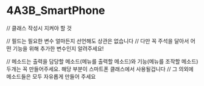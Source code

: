 # 4A3B_SmartPhone

// 클래스 작성시 지켜야 할 것

// 필드는 필요한 변수 얼마든지 선언해도 상관은 없습니다
// 다만 꼭 주석을 달아서 어떤 기능을 위해 추가한 변수인지 알려주세요!

// 메소드는 출력을 담당할 메소드(메뉴를 출력할 메소드)와 기능(메뉴를 조작할 메소드) 두개는 꼭 만들어주세요. 해당 부분이 스마트폰 클래스에서 사용될겁니다
// 그 의외에 메소드들은 모두 자유롭게 만들어 주세요